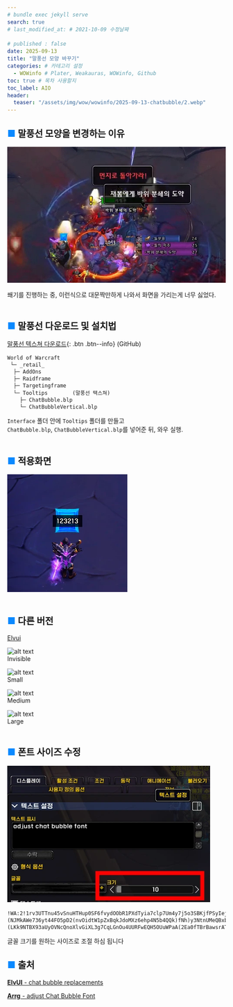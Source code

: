 ```yaml
---
# bundle exec jekyll serve
search: true
# last_modified_at: # 2021-10-09 수정날짜

# published : false
date: 2025-09-13
title: "말풍선 모양 바꾸기"
categories: # 카테고리 설정
  - WOWinfo # Plater, Weakauras, WOWinfo, Github
toc: true # 목차 사용할지
toc_label: AIO
header:
  teaser: "/assets/img/wow/wowinfo/2025-09-13-chatbubble/2.webp"
---
```


## <span style="color:#0b89ff">■</span> 말풍선 모양을 변경하는 이유

![이미지 설명](/assets/img/wow/wowinfo/2025-09-13-chatbubble/1.webp)

쐐기를 진행하는 중, 이런식으로 대문짝만하게 나와서 화면을 가리는게 너무 싫었다.
<br>
<br>

## <span style="color:#0b89ff">■</span> 말풍선 다운로드 및 설치법

[말풍선 텍스쳐 다운로드](#https://downgit.github.io/#/home?url=https://github.com/dsky3313/hodoUI/tree/main/Interface/Tooltips){: .btn .btn--info} (GitHub)  

```
World of Warcraft
 └─ _retail_
  ├─ AddOns
  ├─ Raidframe
  ├─ Targetingframe
  └─ Tooltips        (말풍선 택스쳐)
    ├─ ChatBubble.blp
    └─ ChatBubbleVertical.blp
 ```

`Interface` 폴더 안에 `Tooltips` 폴더를 만들고  
`ChatBubble.blp`, `ChatBubbleVertical.blp`를 넣어준 뒤, 와우 실행.
<br>
<br>

## <span style="color:#0b89ff">■</span> 적용화면

![이미지 설명](/assets/img/wow/wowinfo/2025-09-13-chatbubble/2.webp)
<br>
<br>

## <span style="color:#0b89ff">■</span> 다른 버전

[Elvui](https://github.com/tukui-org/ElvUI/wiki/chat-bubble-replacements#showcase---style-invisible)

![alt text](https://camo.githubusercontent.com/30205fe0dd689399948bbb3ccdc2b79b2de2749f9616fbba283d40f02d778f68/68747470733a2f2f692e696d6775722e636f6d2f6e635855334f312e706e67)  
Invisible

![alt text](https://camo.githubusercontent.com/4572f28ab840616cb4547ccc2fe19581de17936df3a9cf83442879d069663ffd/68747470733a2f2f692e696d6775722e636f6d2f733277666b70532e706e67)  
Small

![alt text](https://camo.githubusercontent.com/ed6ce153a293d802061e66803203bc8d946f8edbe616a1d17ea2ff65a306c354/68747470733a2f2f692e696d6775722e636f6d2f386f357a6571792e706e67)  
Medium

![alt text](https://camo.githubusercontent.com/78ac98d11f02a2d0ef4449f7f77a766a3fc19cb3359f02d6b4cc45a5fc85162b/68747470733a2f2f692e696d6775722e636f6d2f4943716f6f61622e706e67)  
Large
<br>
<br>

## <span style="color:#0b89ff">■ </span>폰트 사이즈 수정

![이미지 설명](/assets/img/wow/wowinfo/2025-09-13-chatbubble/3.webp)
```
!WA:2!1rv3UTTnu45vSnuHTHup0SF6fvydOObR1PXdTyia7clp7Um4y7j5o3SBKjfPSyIejbjLtCU0yxuSl9JGVDd7c)iSNabJ9eKhH(eSdLCc2Fv3OZpKhE4357J16wpRoPo5v7Pe5MugNQg8Ir9oQFh1fdIJ1utTn6eerC(jBDxJ4rjc1qbJBWT70FuhFPlHPLPO5JOxycJfQmKjugAyz0TE1K7eLRnIm7kEHKGmuF6mk30mxLkVxIXi1hU)(NJMkAWe736yt44FO5pD2(nvOidtW1pZxBqkJdoMXz6ehp4N5b4QQk)fNh)y3NtnUMeQBxb34gRezLEJB5YmAAAStQicL6gdzFKRMDj9rUXPOPA3VXfLRqHu(Sgk6u4WAyGU8qOC2k9W9CANGmE5yCk1g4WGTj(pvAph4Bjrew1vtwyuSPtPkD)hO2A(QDVkxtdrPNJMRnQC6e5DSbMsbKNffKioFaFYM)H7v6YFTfIuyoW9YHBo2c3uLphLr1oRiuCEC8O5sQ6760By3x0BPwstt7dPR5zG4f7SUQRcTEyamn5AvoVCk4HYnIfeafSyD9dUsNJlteavLDX6W2TcgfgmQL)OIBl)0R7e3HkXufvRDFyG902Br5HEer7SrrrPb30cBS3XB6OjvfxlV7WEToPJFyjl6O(ppC8a)EFBXo1D8JsOrNvC7B6KHkk0j(bd70R3sB1maZ4SjxFPsye4kUmNVfNDwduYtZ5a5zgTjIpxEhuP9OQ8hli0F7TK37)L4wz4B5VKxd0CQIJs)ryocGZVU4CHImwHKlgV1WZse24lWcJW9ykHLNPMvT63zf0)(LKk9NTBX93aUyOVNcQnoXlvGiXL3g7CqLGnOu4UURFwEQH5OUuWPaA(2Ea0fTBrBawsrAT1YZY7SglSNEa4CxSwKRIOywMuOmBLTVCRSDvf12sr8S0B18Rtej4ewPgZr(LVzHmzoW1yrHMeyINaeG5YV4nVAPIgXSiWTUYYTGmSOXmIjXRf4U(VTr5hJiNcdr3iqL5IlLzLIum0yXSPoynndah)dA8KghSYiI2ITFsTF)IpNrUz)wvQBLmT8jaLnklEUxVoDhTowbeVaG0yqF0RREcRRnKfqWbT970P)seNLvQaEwXh09pOiTDdu(utY7vCFpomm2CTgPufP0ul4PxyxQTqfyVmeJ3TabBOaxevqkGGfF4)osZCgz9j9(QN(1SUZgC6LlTpqv(KAX7UbamO7giRMjRRMJTfPc13xd(wb6akPem)53FnJxb8WA3Dnygr7uQTM4hvUJBbF114N2O5tA0S(S)8L)f
```
글꼴 크기를 원하는 사이즈로 조절 하심 됩니다



## <span style="color:#0b89ff">■ </span>출처

[**ElvUI** - chat bubble replacements](https://github.com/tukui-org/ElvUI/wiki/chat-bubble-replacements)

[**Arrg** - adjust Chat Bubble Font](https://wago.io/AMt_WQ2Zk)  



